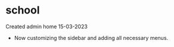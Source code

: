 # school

Created admin home 15-03-2023
- Now customizing the sidebar and adding all necessary menus.
